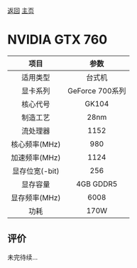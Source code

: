 [返回](../../)  [主页](https://github.com/93Alliance/diy-pc/)
# NVIDIA GTX 760

| 项目 | 参数 |
| :------: | :------: |
|适用类型 | 台式机|
|显卡系列| GeForce 700系列|
|核心代号| GK104 |
|制造工艺| 28nm |
|流处理器| 1152 |
|核心频率(MHz)| 980 |
|加速频率(MHz)|1124 |
|显存位宽(-bit)| 256 |
|显存容量| 4GB GDDR5 |
|显存频率(MHz)| 6008 |
|功耗|170W |

## 评价

 未完待续...
